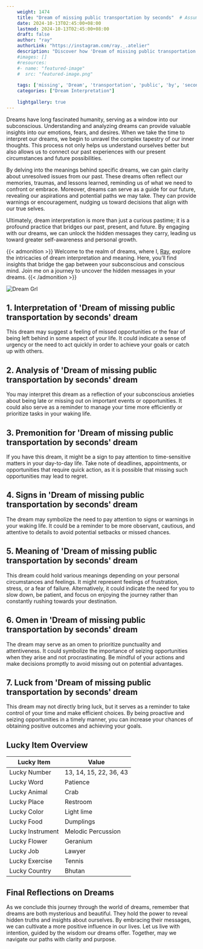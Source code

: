 ```yaml
---
    weight: 1474
    title: "Dream of missing public transportation by seconds"  # Assuming 'title' column exists
    date: 2024-10-13T02:45:00+08:00
    lastmod: 2024-10-13T02:45:00+08:00
    draft: false
    author: "ray"
    authorLink: "https://instagram.com/ray._.atelier"
    description: "Discover how 'Dream of missing public transportation by seconds' can interpret your future and uncover its significant meanings in your life."
    #images: []
    #resources:
    #- name: "featured-image"
    #  src: "featured-image.png"
    
    tags: ['missing', 'Dream', 'transportation', 'public', 'by', 'seconds', 'of']
    categories: ["Dream Interpretation"]
    
    lightgallery: true
---
```

    
Dreams have long fascinated humanity, serving as a window into our subconscious. Understanding and analyzing dreams can provide valuable insights into our emotions, fears, and desires. When we take the time to interpret our dreams, we begin to unravel the complex tapestry of our inner thoughts. This process not only helps us understand ourselves better but also allows us to connect our past experiences with our present circumstances and future possibilities.

By delving into the meanings behind specific dreams, we can gain clarity about unresolved issues from our past. These dreams often reflect our memories, traumas, and lessons learned, reminding us of what we need to confront or embrace. Moreover, dreams can serve as a guide for our future, revealing our aspirations and potential paths we may take. They can provide warnings or encouragement, nudging us toward decisions that align with our true selves.

Ultimately, dream interpretation is more than just a curious pastime; it is a profound practice that bridges our past, present, and future. By engaging with our dreams, we can unlock the hidden messages they carry, leading us toward greater self-awareness and personal growth.

{{< admonition >}}
Welcome to the realm of dreams, where I, [Ray](https://instagram.com/ray._.atelier), explore the intricacies of dream interpretation and meaning. Here, you’ll find insights that bridge the gap between your subconscious and conscious mind. Join me on a journey to uncover the hidden messages in your dreams.
{{< /admonition >}}

![Dream Grl](https://cdn.pixabay.com/photo/2017/11/02/03/35/gothic-2910057_1280.jpg "Dream Grl")

## 1. Interpretation of 'Dream of missing public transportation by seconds' dream
 This dream may suggest a feeling of missed opportunities or the fear of being left behind in some aspect of your life. It could indicate a sense of urgency or the need to act quickly in order to achieve your goals or catch up with others.

## 2. Analysis of 'Dream of missing public transportation by seconds' dream
 You may interpret this dream as a reflection of your subconscious anxieties about being late or missing out on important events or opportunities. It could also serve as a reminder to manage your time more efficiently or prioritize tasks in your waking life.

## 3. Premonition for 'Dream of missing public transportation by seconds' dream
 If you have this dream, it might be a sign to pay attention to time-sensitive matters in your day-to-day life. Take note of deadlines, appointments, or opportunities that require quick action, as it is possible that missing such opportunities may lead to regret.

## 4. Signs in 'Dream of missing public transportation by seconds' dream
 The dream may symbolize the need to pay attention to signs or warnings in your waking life. It could be a reminder to be more observant, cautious, and attentive to details to avoid potential setbacks or missed chances.

## 5. Meaning of 'Dream of missing public transportation by seconds' dream
 This dream could hold various meanings depending on your personal circumstances and feelings. It might represent feelings of frustration, stress, or a fear of failure. Alternatively, it could indicate the need for you to slow down, be patient, and focus on enjoying the journey rather than constantly rushing towards your destination.

## 6. Omen in 'Dream of missing public transportation by seconds' dream
 The dream may serve as an omen to prioritize punctuality and attentiveness. It could symbolize the importance of seizing opportunities when they arise and not procrastinating. Be mindful of your actions and make decisions promptly to avoid missing out on potential advantages.

## 7. Luck from 'Dream of missing public transportation by seconds' dream
 This dream may not directly bring luck, but it serves as a reminder to take control of your time and make efficient choices. By being proactive and seizing opportunities in a timely manner, you can increase your chances of obtaining positive outcomes and achieving your goals.

## Lucky Item Overview
| Lucky Item          | Value              |
|---------------|--------------------|
| Lucky Number        | 13, 14, 15, 22, 36, 43  |
| Lucky Word          | Patience |
| Lucky Animal        | Crab |
| Lucky Place         | Restroom     |
| Lucky Color         | Light lime     |
| Lucky Food          | Dumplings      |
| Lucky Instrument    | Melodic Percussion |
| Lucky Flower        | Geranium    |
| Lucky Job           | Lawyer       |
| Lucky Exercise      | Tennis  |
| Lucky Country       | Bhutan    |


##  Final Reflections on Dreams

As we conclude this journey through the world of dreams, remember that dreams are both mysterious and beautiful. They hold the power to reveal hidden truths and insights about ourselves. By embracing their messages, we can cultivate a more positive influence in our lives. Let us live with intention, guided by the wisdom our dreams offer. Together, may we navigate our paths with clarity and purpose.
